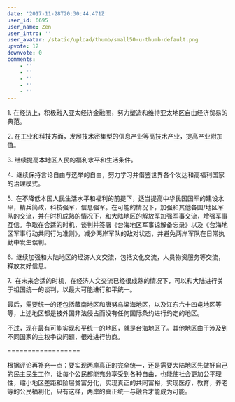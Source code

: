 ```yaml
---
date: '2017-11-28T20:30:44.471Z'
user_id: 6695
user_name: Zen
user_intro: ''
user_avatar: /static/upload/thumb/small50-u-thumb-default.png
upvote: 12
downvote: 0
comments:
    - ''
    - ''
    - ''
    - ''
    - ''
---
```


1\. 在经济上，积极融入亚太经济金融圈，努力塑造和维持亚太地区自由经济贸易的典范。

2\. 在工业和科技方面，发展技术密集型的信息产业等高技术产业，提高产业附加值。

3\. 继续提高本地区人民的福利水平和生活条件。

4.  继续保持言论自由与选举的自由，努力学习并借鉴世界各个发达和高福利国家的治理模式。

5.  在不降低本国人民生活水平和福利的前提下，适当提高中华民国国军的建设水平，精兵简政，科技强军，信息强军。在可能的情况下，加强和其他各国/地区军队的交流，并在时机成熟的情况下，和大陆地区的解放军加强军事交流，增强军事互信。争取在合适的时机，谈判并签署《台海地区军事谅解备忘录》以及《台海地区军事行动共同行为准则》，减少两岸军队的敌对状态，并避免两岸军队在日常执勤中发生误判。

6.  继续加强和大陆地区的经济人文交流，包括文化交流，人员物资服务等交流，释放友好信息。

7.  在未来合适的时机，在经济人文交流已经很成熟的情况下，可以和大陆进行关于祖国统一的谈判，以最大可能进行和平统一。

最后，需要统一的还包括藏南地区和唐努乌梁海地区，以及江东六十四屯地区等等，上述地区都是被外国非法侵占而没有任何国际条约进行约定的地区。

不过，现在最有可能实现和平统一的地区，就是台海地区了。其他地区由于涉及到不同国家的主权争议问题，很难进行协商。

\==================

根据评论再补充一点：要实现两岸真正的完全统一，还是需要大陆地区先做好自己的民主民生工作，让每个公民都能充分享受到各种自由，也能使社会更加公平理性，缩小地区差距和阶层贫富分化，实现真正的共同富裕，实现医疗，教育，养老等的公民福利化，只有这样，两岸的真正统一与融合才能成为可能。
